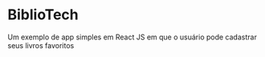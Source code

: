 # BiblioTech
Um exemplo de app simples em React JS em que o usuário pode cadastrar seus livros favoritos
